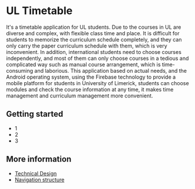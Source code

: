 # UL Timetable
It's a timetable application for UL students.
Due to the courses in UL are diverse and complex, with flexible class time and place. It is difficult for students to memorize the curriculum schedule completely, and they can only carry the paper curriculum schedule with them, which is very inconvenient. In addition, international students need to choose courses independently, and most of them can only choose courses in a tedious and complicated way such as manual course arrangement, which is time-consuming and laborious. 
This application based on actual needs, and the Android operating system, using the Firebase technology to provide a mobile platform for students in University of Limerick, students can choose modules and check the course information at any time, it makes time management and curriculum management more convenient.
## Getting started
* 1
* 2
* 3
## More information
* [Technical Design](https://github.com/Frank980502/Group16/blob/master/design.md)
* [Navigation structure](https://github.com/Frank980502/Group16/blob/master/structure.md)

